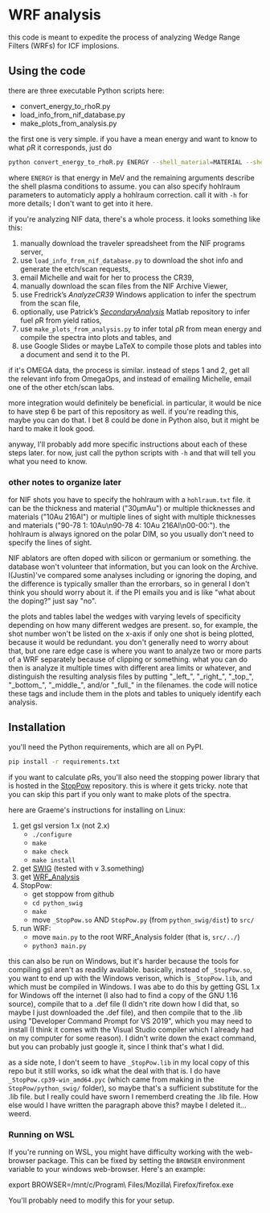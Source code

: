 # WRF analysis

this code is meant to expedite the process of analyzing Wedge Range Filters (WRFs) for ICF implosions.

## Using the code

there are three executable Python scripts here:
- convert_energy_to_rhoR.py
- load_info_from_nif_database.py
- make_plots_from_analysis.py

the first one is very simple.
if you have a mean energy and want to know to what ρR it corresponds, just do
~~~bash
python convert_energy_to_rhoR.py ENERGY --shell_material=MATERIAL --shell_density=DENSITY --shell_temperature=TEMPERATURE [--secondary]
~~~
where `ENERGY` is that energy in MeV and
the remaining arguments describe the shell plasma conditions to assume.
you can also specify hohlraum parameters to automaticly apply a hohlraum correction.
call it with `-h` for more details; I don't want to get into it here.

if you're analyzing NIF data, there's a whole process.
it looks something like this:
1. manually download the traveler spreadsheet from the NIF programs server,
2. use `load_info_from_nif_database.py` to download the shot info and generate the etch/scan requests,
3. email Michelle and wait for her to process the CR39,
4. manually download the scan files from the NIF Archive Viewer,
5. use Fredrick’s *AnalyzeCR39* Windows application to infer the spectrum from the scan file,
6. optionally, use Patrick’s *[SecondaryAnalysis](https://github.com/PSFC-HEDP/SecondaryAnalysis)* Matlab repository to infer fuel ρR from yield ratios,
7. use `make_plots_from_analysis.py` to infer total ρR from mean energy and compile the spectra into plots and tables, and
8. use Google Slides or maybe LaTeX to compile those plots and tables into a document and send it to the PI.

if it's OMEGA data, the process is similar.
instead of steps 1 and 2, get all the relevant info from OmegaOps,
and instead of emailing Michelle, email one of the other etch/scan labs.

more integration would definitely be beneficial.
in particular, it would be nice to have step 6 be part of this repository as well.
if you're reading this, maybe you can do that.
I bet 8 could be done in Python also, but it might be hard to make it look good.

anyway, I'll probably add more specific instructions about each of these steps later.
for now, just call the python scripts with `-h` and that will tell you what you need to know.

### other notes to organize later

for NIF shots you have to specify the hohlraum with a `hohlraum.txt` file.
it can be the thickness and material ("30μmAu") or multiple thicknesses and materials ("10Au 216Al")
or multiple lines of sight with multiple thicknesses and materials ("90-78 1: 10Au\\n90-78 4: 10Au 216Al\\n00-00:").
the hohlraum is always ignored on the polar DIM, so you usually don't need to specify the lines of sight.

NIF ablators are often doped with silicon or germanium or something.
the database won't volunteer that information, but you can look on the Archive.
I(Justin)'ve compared some analyses including or ignoring the doping,
and the difference is typically smaller than the errorbars,
so in general I don't think you should worry about it.
if the PI emails you and is like "what about the doping?" just say "no".

the plots and tables label the wedges with varying levels of specificity depending on how many different wedges are present.
so, for example, the shot number won't be listed on the x-axis if only one shot is being plotted,
because it would be redundant.
you don't generally need to worry about that,
but one rare edge case is where you want to analyze two or more parts of a WRF separately because of clipping or something.
what you can do then is analyze it multiple times with different area limits or whatever,
and distinguish the resulting analysis files by putting
"\_left\_", "\_right\_", "\_top\_", "\_bottom\_", "\_middle\_", and/or "\_full\_"
in the filenames.
the code will notice these tags and include them in the plots and tables to uniquely identify each analysis.

## Installation

you'll need the Python requirements, which are all on PyPI.
~~~bash
pip install -r requirements.txt
~~~

if you want to calculate ρRs, you'll also need the stopping power library that is hosted in the [StopPow](https://github.com/PSFC-HEDP/StopPow) repository.
this is where it gets tricky.
note that you can skip this part if you only want to make plots of the spectra.

here are Graeme's instructions for installing on Linux:

1. get gsl version 1.x (not 2.x)
    - `./configure`
    - `make`
    - `make check`
    - `make install`
2. get [SWIG](https://www.swig.org/download.html) (tested with v 3.something)
3. get [WRF_Analysis](https://github.com/PSFC-HEDP/WRF_Analysis)
4. StopPow:
    - get stoppow from github
    - `cd python_swig`
    - `make`
    - move `_StopPow.so` AND `StopPow.py` (from `python_swig/dist`) to `src/`
5. run WRF:
    - move `main.py` to the root WRF_Analysis folder (that is, `src/../`)
    - `python3 main.py`

this can also be run on Windows, but it's harder because the tools for compiling gsl aren't as readily available.
basically, instead of `_StopPow.so`, you want to end up with the Windows verison,
which is `_StopPow.lib`, and which must be compiled in Windows.
I was abe to do this by getting GSL 1.x for Windows off the internet (I also had to find a copy of the GNU 1.16 source),
compile that to a .def file (I didn't rite down how I did that, so maybe I just downloaded the .def file),
and then compile that to the .lib using "Developer Command Prompt for VS 2019",
which you may need to install (I think it comes with the Visual Studio compiler which I already had on my computer for some reason).
I didn't write down the exact command, but you can probably just google it, since I think that's what I did.

as a side note, I don't seem to have `_StopPow.lib` in my local copy of this repo but it still works,
so idk what the deal with that is.
I do have `_StopPow.cp39-win_amd64.pyc` (which came from making in the `StopPow/python_swig/` folder),
so maybe that's a sufficient substitute for the .lib file.
but I really could have sworn I rememberd creating the .lib file.
How else would I have written the paragraph above this?
maybe I deleted it...
weerd.

### Running on WSL

If you're running on WSL, you might have difficulty working with the web-browser package.
This can be fixed by setting the `BROWSER` environment variable to your windows web-browser.
Here's an example:

   export BROWSER=/mnt/c/Program\ Files/Mozilla\ Firefox/firefox.exe

You'll probably need to modify this for your setup.
